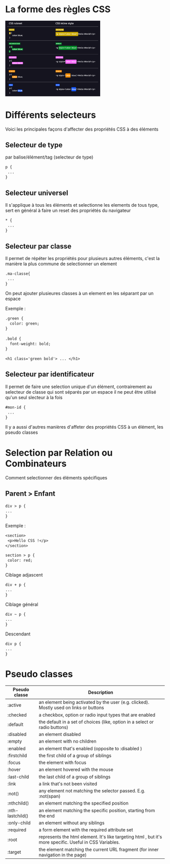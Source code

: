 # La forme des règles CSS

<img src="images/css-ruleset.png" width="300">

# Différents selecteurs

Voici les principales façons d'affecter des propriétés CSS à des éléments

## Selecteur de type

par balise/élément/tag (selecteur de type)

```
p {
 ...
}
```

## Selecteur universel 

Il s'applique à tous les éléments et selectionne les elements de tous type, sert en général à faire un reset des propriétés du navigateur

```
* {
 ...
}
```

## Selecteur par classe 

Il permet de répéter les propriétés pour plusieurs autres éléments, c'est la manière la plus commune de selectionner un element

```
.ma-classe{
 ...
}
```

On peut ajouter plusieures classes à un element en les séparant par un espace

Exemple :

```
.green {
  color: green;
}
 
.bold {
  font-weight: bold;
}
```

`<h1 class='green bold'> ... </h1>`

## Selecteur par identificateur

Il permet de faire une selection unique d'un élément, contrairement au selecteur de classe qui sont séparés par un espace il ne peut être utilisé qu'un seul slecteur à la fois

```
#mon-id {
 ...
}
```

Il y a aussi d'autres manières d'affeter des propriétés CSS à un élément, les pseudo classes

# Selection par Relation ou Combinateurs

Comment selectionner des éléments spécifiques

## Parent > Enfant

```
div > p {
...
}
```

Exemple :

```
<section>
 <p>Hello CSS !</p>
</section>
```

```
section > p {
 color: red;
}
```

Ciblage adjascent

```
div + p {
...
}
```

Ciblage général

```
div ~ p {
...
}
```

Descendant

```
div p {
...
}
```

# Pseudo classes

Pseudo classe | Description
--- | --- 
:active | an element being activated by the user (e.g. clicked). Mostly used on links or buttons
:checked | a checkbox, option or radio input types that are enabled
:default | the default in a set of choices (like, option in a select or radio buttons)
:disabled | an element disabled
:empty | an element with no children
:enabled | an element that's enabled (opposite to :disabled )
:firstchild | the first child of a group of siblings
:focus | the element with focus
:hover | an element hovered with the mouse
:last-child | the last child of a group of siblings
:link | a link that's not been visited
:not() | any element not matching the selector passed. E.g. :not(span)
:nthchild() | an element matching the specified position
:nth-lastchild() | an element matching the specific position, starting from the end
:only-child | an element without any siblings
:required | a form element with the required attribute set
:root | represents the html element. It's like targeting html , but it's more specific. Useful in CSS Variables.
:target | the element matching the current URL fragment (for inner navigation in the page)
